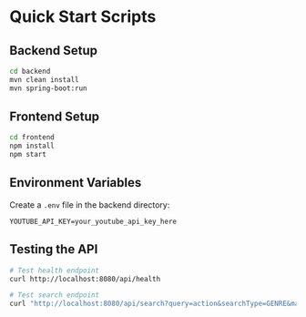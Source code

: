 # Quick Start Scripts

## Backend Setup
```bash
cd backend
mvn clean install
mvn spring-boot:run
```

## Frontend Setup
```bash
cd frontend
npm install
npm start
```

## Environment Variables
Create a `.env` file in the backend directory:
```
YOUTUBE_API_KEY=your_youtube_api_key_here
```

## Testing the API
```bash
# Test health endpoint
curl http://localhost:8080/api/health

# Test search endpoint
curl "http://localhost:8080/api/search?query=action&searchType=GENRE&maxResults=5"
```
